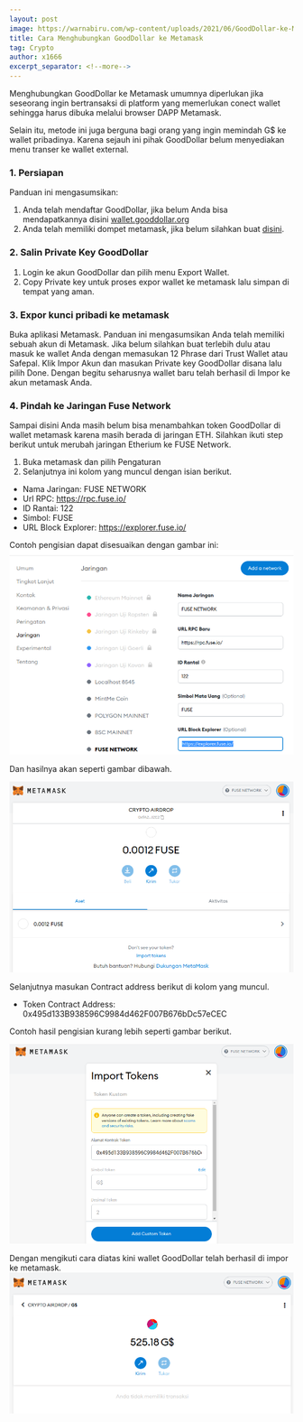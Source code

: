 ```yaml
---
layout: post
image: https://warnabiru.com/wp-content/uploads/2021/06/GoodDollar-ke-Metamask-696x385.jpg
title: Cara Menghubungkan GoodDollar ke Metamask
tag: Crypto
author: x1666
excerpt_separator: <!--more-->
---
```


Menghubungkan GoodDollar ke Metamask umumnya diperlukan jika seseorang ingin bertransaksi<!--more--> di platform yang memerlukan conect wallet sehingga harus dibuka melalui browser DAPP Metamask.

Selain itu, metode ini juga berguna bagi orang yang ingin memindah G$ ke wallet pribadinya. Karena sejauh ini pihak GoodDollar belum menyediakan menu transer ke wallet external.

### 1. Persiapan
Panduan ini mengasumsikan:
1. Anda telah mendaftar GoodDollar, jika belum Anda bisa mendapatkannya disini [wallet.gooddollar.org](https://gooddollarregistration.page.link/claimeveryday)
2. Anda telah memiliki dompet metamask, jika belum silahkan buat [disini](https://metamask.io/download.html).

### 2. Salin Private Key GoodDollar
1. Login ke akun GoodDollar dan pilih menu Export Wallet.
2. Copy Private key untuk proses expor wallet ke metamask lalu simpan di tempat yang aman.

### 3. Expor kunci pribadi ke metamask
Buka aplikasi Metamask. Panduan ini mengasumsikan Anda telah memiliki sebuah akun di Metamask. Jika belum silahkan buat terlebih dulu atau masuk ke wallet Anda dengan memasukan 12 Phrase dari Trust Wallet atau Safepal.
Klik Impor Akun dan masukan Private key GoodDollar disana lalu pilih Done. Dengan begitu seharusnya wallet baru telah berhasil di Impor ke akun metamask Anda.

### 4. Pindah ke Jaringan Fuse Network
Sampai disini Anda masih belum bisa menambahkan token GoodDollar di wallet metamask karena masih berada di jaringan ETH. Silahkan ikuti step berikut untuk merubah jaringan Etherium ke FUSE Network.

1. Buka metamask dan pilih Pengaturan
2. Selanjutnya ini kolom yang muncul dengan isian berikut.
- Nama Jaringan: FUSE NETWORK
- Url RPC: https://rpc.fuse.io/
- ID Rantai: 122
- Simbol: FUSE
- URL Block Explorer: https://explorer.fuse.io/

Contoh pengisian dapat disesuaikan dengan gambar ini:
![metamask](/images/fuse.png)

Dan hasilnya akan seperti gambar dibawah.

![fusetoken](/images/fusetoken.png)

Selanjutnya masukan Contract address berikut di kolom yang muncul.

- Token Contract Address: 0x495d133B938596C9984d462F007B676bDc57eCEC

Contoh hasil pengisian kurang lebih seperti gambar berikut.

![gooddollar](/images/gooddollar.png)

Dengan mengikuti cara diatas kini wallet GoodDollar telah berhasil di impor ke metamask.
![gdollar](/images/G$.png)

